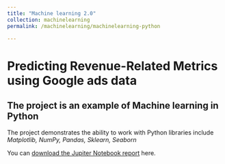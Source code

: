 ```yaml
---
title: "Machine learning 2.0"
collection: machinelearning
permalink: /machinelearning/machinelearning-python

---
```


# Predicting Revenue-Related Metrics using Google ads data
## The project is an example of Machine learning in Python


The project demonstrates the ability to work with Python libraries include *Matplotlib, NumPy, Pandas, Sklearn, Seaborn*


You can [download the Jupiter Notebook report](https://minhphan88.github.io/assets/mlreport2.pdf) here.
